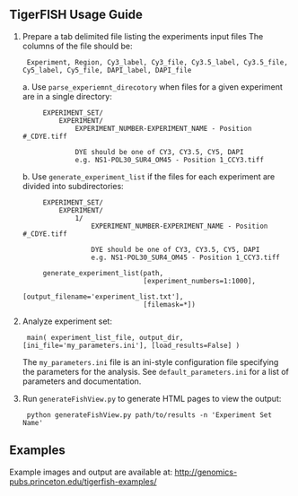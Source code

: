 TigerFISH Usage Guide
---------------------

1. Prepare a tab delimited file listing the experiments input files
    The columns of the file should be: 

        Experiment, Region, Cy3_label, Cy3_file, Cy3.5_label, Cy3.5_file, Cy5_label, Cy5_file, DAPI_label, DAPI_file

    a. Use `parse_experiemnt_direcotory` when files for a given experiment are in a single directory:

            EXPERIMENT_SET/
                EXPERIMENT/
                    EXPERIMENT_NUMBER-EXPERIMENT_NAME - Position #_CDYE.tiff
                  
                    DYE should be one of CY3, CY3.5, CY5, DAPI
                    e.g. NS1-POL30_SUR4_OM45 - Position 1_CCY3.tiff

       
    b. Use `generate_experiment_list` if the files for each experiment are divided into subdirectories:

            EXPERIMENT_SET/
                EXPERIMENT/
                    1/
                        EXPERIMENT_NUMBER-EXPERIMENT_NAME - Position #_CDYE.tiff
                        
                        DYE should be one of CY3, CY3.5, CY5, DAPI
                        e.g. NS1-POL30_SUR4_OM45 - Position 1_CCY3.tiff

            generate_experiment_list(path, 
                                     [experiment_numbers=1:1000],
                                     [output_filename='experiment_list.txt'], 
                                     [filemask=*])

2. Analyze experiment set:

        main( experiment_list_file, output_dir, [ini_file='my_parameters.ini'], [load_results=False] )

    The `my_parameters.ini` file is an ini-style configuration file specifying
    the parameters for the analysis. See `default_parameters.ini` for a list of
    parameters and documentation.

3. Run `generateFishView.py` to generate HTML pages to view the output:

        python generateFishView.py path/to/results -n 'Experiment Set Name'

Examples
--------

Example images and output are available at: http://genomics-pubs.princeton.edu/tigerfish-examples/
